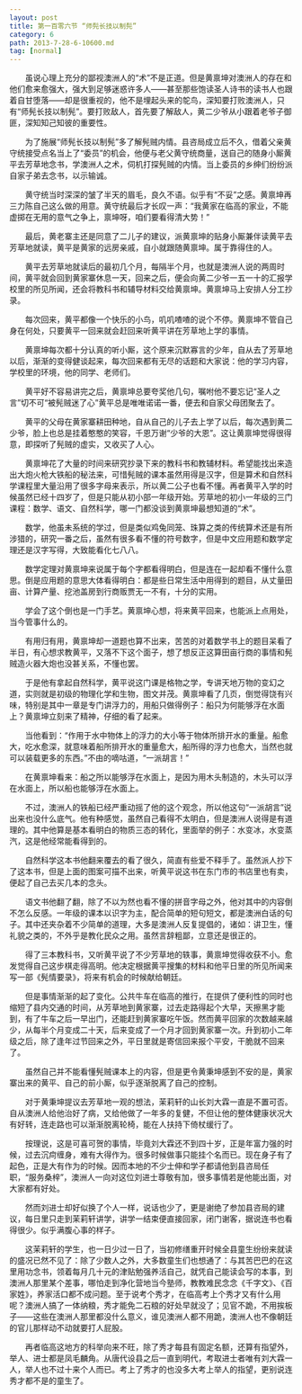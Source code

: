 ```yaml
---
layout: post
title: 第一百零六节 “师髡长技以制髡”
category: 6
path: 2013-7-28-6-10600.md
tag: [normal]
---
```


　　虽说心理上充分的鄙视澳洲人的“术”不是正道。但是黄禀坤对澳洲人的存在和他们愈来愈强大，强大到足够迷惑许多人——甚至那些饱读圣人诗书的读书人也跟着自甘堕落——却是很重视的，他不是埋起头来的鸵鸟，深知要打败澳洲人，只有“师髡长技以制髡”。要打败敌人，首先要了解敌人，黄二少爷从小跟着老爷子御匪，深知知己知彼的重要性。

　　为了施展“师髡长技以制髡”多了解髡贼内情。县咨局成立后不久，借着父亲黄守统接受点名当上了“委员”的机会，他便与老父黄守统商量，送自己的随身小厮黄平去芳草地念书，学澳洲人之术，伺机打探髡贼的内情。当上委员的乡绅们纷纷派自家子弟去念书，以示输诚。

　　黄守统当时深深的皱了半天的眉毛，良久不语。似乎有“不妥”之感。黄禀坤再三力陈自己这么做的用意。黄守统最后才长叹一声：“我黄家在临高的家业，不能虚掷在无用的意气之争上，禀坤呀，咱们要看得清大势！”

　　最后，黄老寨主还是同意了二儿子的建议，派黄禀坤的贴身小厮兼伴读黄平去芳草地就读，黄平是黄家的远房亲戚，自小就跟随黄禀坤。属于靠得住的人。

　　黄平去芳草地就读后的最初几个月，每隔半个月，也就是澳洲人说的两周时间，黄平就会回到黄家寨休息一天，回来之后，便会向黄二少爷一五一十的汇报学校里的所见所闻，还会将教科书和辅导材料交给黄禀坤。黄禀坤马上安排人分工抄录。

　　每次回来，黄平都像一个快乐的小鸟，叽叽喳喳的说个不停。黄禀坤不管自己身在何处，只要黄平一回来就会赶回来听黄平讲在芳草地上学的事情。

　　黄禀坤每次都十分认真的听小厮，这个原来沉默寡言的少年，自从去了芳草地以后，渐渐的变得健谈起来，每次回来都有无尽的话题和大家说：他的学习内容，学校里的环境，他的同学、老师们。

　　黄平好不容易讲完之后，黄禀坤总要夸奖他几句，嘱咐他不要忘记“圣人之言”切不可“被髡贼迷了心”黄平总是唯唯诺诺一番，便去和自家父母团聚去了。

　　黄平的父母在黄家寨耕田种地，自从自己的儿子去上学了以后，每次遇到黄二少爷，脸上也总是挂着憨憨的笑容，千恩万谢“少爷的大恩”。这让黄禀坤觉得很得意，即探听了髡贼的虚实，又收买了人心。

　　黄禀坤花了大量的时间来研究抄录下来的教科书和教辅材料。希望能找出来造出大炮火枪大铁船的秘法来，可惜髡贼的课本虽然用得是汉字，但是算术和自然科学课程里大量沿用了很多字母来表示，所以黄二公子也看不懂。再者黄平入学的时候虽然已经十四岁了，但是只能从初小部一年级开始。芳草地的初小一年级的三门课程：数学、语文、自然科学，哪一门都没谈到黄禀坤最想知道的“术”。

　　数学，他虽未系统的学过，但是类似鸡兔同笼、珠算之类的传统算术还是有所涉猎的，研究一番之后，虽然有很多看不懂的符号数字，但是中文应用题和数学定理还是汉字写得，大致能看化七八八。

　　数学定理对黄禀坤来说属于每个字都看得明白，但是连在一起却看不懂什么意思。倒是应用题的意思大体看得明白：都是些日常生活中用得到的题目，从丈量田亩、计算产量、挖池盖房到行商贩贾无一不有，十分的实用。

　　学会了这个倒也是一门手艺。黄禀坤心想，将来黄平回来，也能派上点用处，当今管事什么的。

　　有用归有用，黄禀坤却一道题也算不出来，苦苦的对着数学书上的题目呆看了半日，有心想求教黄平，又落不下这个面子，想了想反正这算田亩行商的事情和髡贼造火器大炮也没甚关系，不懂也罢。

　　于是他有拿起自然科学，黄平说这门课是格物之学，专讲天地万物的变幻之道，实则就是初级的物理化学和生物，图文并茂。黄禀坤看了几页，倒觉得饶有兴味，特别是其中一章是专门讲浮力的，用船只做得例子：船只为何能够浮在水面上？黄禀坤立刻来了精神，仔细的看了起来。

　　当他看到：“作用于水中物体上的浮力的大小等于物体所排开水的重量。船愈大，吃水愈深，就意味着船所排开水的重量愈大，船所得的浮力也愈大，当然也就可以装载更多的东西。”不由的嘀咕道，“一派胡言！”

　　在黄禀坤看来：船之所以能够浮在水面上，是因为用木头制造的，木头可以浮在水面上，所以船也能够浮在水面上。

　　不过，澳洲人的铁船已经严重动摇了他的这个观念，所以他这句“一派胡言”说出来也没什么底气。他有种感觉，虽然自己看得不太明白，但是澳洲人说得是有道理的。其中他算是基本看明白的物质三态的转化，里面举的例子：水变冰，水变蒸汽，这是他经常能看得到的。

　　自然科学这本书他翻来覆去的看了很久，简直有些爱不释手了。虽然派人抄下了这本书，但是上面的图案可描不出来，听黄平说这书在东门市的书店里也有卖，便起了自己去买几本的念头。

　　语文书他翻了翻，除了不以为然也看不懂的拼音字母之外，他对其中的内容倒不怎么反感。一年级的课本以识字为主，配合简单的短句短文，都是澳洲白话的句子。其中还夹杂着不少简单的道理，大多是澳洲人反复提倡的，诸如：讲卫生，懂礼貌之类的，不外乎是教化民众之用。虽然言辞粗鄙，立意还是很正的。

　　得了三本教科书，又听黄平说了不少芳草地的轶事，黄禀坤觉得收获不小。愈发觉得自己这步棋走得高明。他决定根据黄平搜集的材料和他平日里的所见所闻来写一部《髡情要录》，将来有机会的时候献给朝廷。

　　但是事情渐渐的起了变化。公共牛车在临高的推行，在提供了便利性的同时也缩短了县内交通的时间，从芳草地到黄家寨，过去走路得起个大早，天擦黑才能到，有了牛车之后一早出门，还能赶到黄家寨吃午饭。然而黄平回家的次数越来越少，从每半个月变成二十天，后来变成了一个月才回到黄家寨一次。升到初小二年级之后，除了逢年过节回来之外，平日里就是寄信回来报个平安，干脆就不回来了。

　　虽然自己并不能看懂髡贼课本上的内容，但是更令黄秉坤感到不安的是，黄家寨出来的黄平、自己的前小厮，似乎逐渐脱离了自己的控制。

　　对于黄秉坤提议去芳草地一观的想法，茉莉轩的山长刘大霖一直是不置可否。自从澳洲人给他治好了病，又给他做了一年多的复健，不但让他的整体健康状况大有好转，连走路也可以渐渐脱离轮椅，能在人扶持下倚杖缓行了。

　　按理说，这是可喜可贺的事情，毕竟刘大霖还不到四十岁，正是年富力强的时候，过去沉疴缠身，难有大得作为。很多时候做事只能挂个名而已。现在身子有了起色，正是大有作为的时候。因而本地的不少士伸和学子都请他到县咨局任职，“服务桑梓”，澳洲人一向对这位刘进士尊敬有加，很多事情若是他能出面，对大家都有好处。

　　然而刘进士却好似换了个人一样，说话也少了，更是谢绝了参加县咨局的建议，每日里只走到茉莉轩讲学，讲学一结束便直接回家，闭门谢客，据说连书也看得很少。似乎满腹心事的样子。

　　这茉莉轩的学生，也一日少过一日了，当初修缮重开时候全县童生纷纷来就读的盛况已然不见了：除了少数人之外，大多数童生们也想通了：与其苦巴巴的在这里用功念书，领着每月几十元的津贴勉强养活自己，就凭自己能读会写的本事，到澳洲人那里某个差事，哪怕走到净化营地当今塾师，教教难民念念《千字文》、《百家姓》，养家活口都不成问题。至于说考个秀才，在临高考上个秀才又有什么用呢？澳洲人搞了一体纳粮，秀才能免二石粮的好处早就没了；见官不跪，不用挨板子——这些在澳洲人那里都没什么意义，谁见澳洲人都不用跪，澳洲人也不像朝廷的官儿那样动不动就要打人屁股。

　　再者临高这地方的科举向来不旺，除了秀才每县有固定名额，还算有指望外，举人、进士都是凤毛麟角。从唐代设县之后一直到明代，考取进士者唯有刘大霖一人，举人也不过十来个人而已。考上了秀才的也没多大考上举人的指望，更别说连秀才都不是的童生了。
